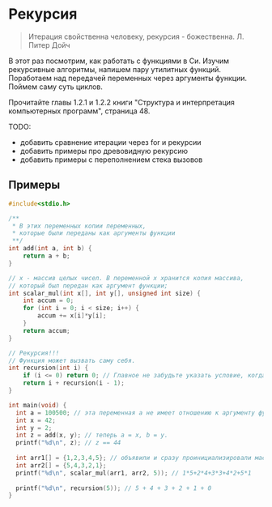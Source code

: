 # Рекурсия

> Итерация свойственна человеку, рекурсия - божественна. Л. Питер Дойч

В этот раз посмотрим, как работать с функциями в Си. Изучим рекурсивные алгоритмы, напишем пару утилитных функций. Поработаем над передачей переменных через аргументы функции. Поймем саму суть циклов.

Прочитайте главы 1.2.1 и 1.2.2 книги "Структура и интерпретация компьютерных программ", страница 48.

TODO:

- добавить сравнение итерации через for и рекурсии
- добавить примеры про древовидную рекурсию
- добавить примеры с переполнением стека вызовов

## Примеры

```c
#include<stdio.h>

/**
 * В этих переменных копии переменных, 
 * которые были переданы как аргументы функции
 **/
int add(int a, int b) {
    return a + b;
}

// x - массив целых чисел. В переменной x хранится копия массива, 
// который был передан как аргумент функции;
int scalar_mul(int x[], int y[], unsigned int size) {
    int accum = 0;
    for (int i = 0; i < size; i++) {
        accum += x[i]*y[i];
    }
    return accum;
}

// Рекурсия!!!
// Функция может вызвать саму себя.
int recursion(int i) {
    if (i <= 0) return 0; // Главное не забудьте указать условие, когда надо остановиться.
    return i + recursion(i - 1);
}

int main(void) {
  int a = 100500; // эта переменная a не имеет отношению к аргументу функции add 
  int x = 42;
  int y = 2;
  int z = add(x, y); // теперь a = x, b = y.
  printf("%d\n", z); // z == 44
  
  int arr1[] = {1,2,3,4,5}; // объявили и сразу проинициализировали массив
  int arr2[] = {5,4,3,2,1};
  printf("%d\n", scalar_mul(arr1, arr2, 5)); // 1*5+2*4+3*3+4*2+5*1
  
  printf("%d\n", recursion(5)); // 5 + 4 + 3 + 2 + 1 + 0
}
```
